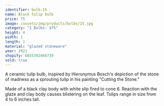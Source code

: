 ```yaml
---
identifier: bulb-15
name: Black tulip bulb
price: 75
image: /assets/img/products/bulbs/15.jpg
category: "1 Bulbs: $75"
height: 4
width: 1
length: 1
material: "glazed stoneware"
year: 2021
shopify: 6655702466739
sold: true
---
```


A ceramic tulip bulb, inspired by  Hieronymus Bosch's depiction of the stone of madness as a sprouting tulip in his painting "Cutting the Stone."

Made of a black clay body with white slip fired to cone 6. Reaction with the glaze and clay body causes blistering on the leaf. Tulips range in size from 4 to 6 inches tall.